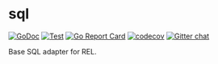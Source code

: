 # sql

[![GoDoc](https://godoc.org/github.com/go-rel/sql?status.svg)](https://pkg.go.dev/github.com/go-rel/sql)
[![Test](https://github.com/go-rel/sql/actions/workflows/test.yml/badge.svg)](https://github.com/go-rel/sql/actions/workflows/test.yml)
[![Go Report Card](https://goreportcard.com/badge/github.com/go-rel/sql)](https://goreportcard.com/report/github.com/go-rel/sql)
[![codecov](https://codecov.io/gh/go-rel/sql/branch/main/graph/badge.svg?token=67b87tbq5M)](https://codecov.io/gh/go-rel/sql)
[![Gitter chat](https://badges.gitter.im/go-rel/rel.png)](https://gitter.im/go-rel/rel)

Base SQL adapter for REL.
